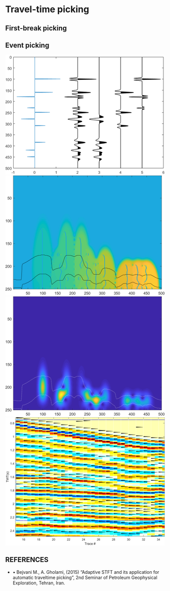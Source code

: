 # Travel-time picking
## First-break picking
## Event picking
![0](img/0.png)
![1](img/1.png)
![2](img/2.png)
![sec](img/sec.png)
## REFERENCES
* •	Bejvani M., A. Gholami, (2015) “Adaptive STFT and its application for automatic traveltime picking”, 2nd Seminar of Petroleum Geophysical Exploration, Tehran, Iran.
